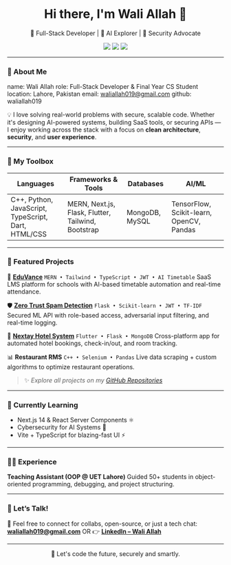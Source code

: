 <h1 align="center">Hi there, I'm Wali Allah 👋</h1>

<p align="center">
  🚀 Full-Stack Developer | 🧠 AI Explorer | 🔐 Security Advocate  
</p>

<p align="center">
  <a href="mailto:waliallah019@gmail.com"><img src="https://img.shields.io/badge/Email-D14836?style=flat-square&logo=gmail&logoColor=white"/></a>
  <a href="https://www.linkedin.com/in/wali-allah-03142725b"><img src="https://img.shields.io/badge/LinkedIn-0077B5?style=flat-square&logo=linkedin&logoColor=white"/></a>
  <a href="https://github.com/waliallah019"><img src="https://img.shields.io/badge/GitHub-100000?style=flat-square&logo=github&logoColor=white"/></a>
</p>

---

### 🌟 About Me

name: Wali Allah
role: Full-Stack Developer & Final Year CS Student
location: Lahore, Pakistan
email: waliallah019@gmail.com
github: waliallah019


💡 I love solving real-world problems with secure, scalable code. Whether it's designing AI-powered systems, building SaaS tools, or securing APIs — I enjoy working across the stack with a focus on **clean architecture**, **security**, and **user experience**.

---

### 🔨 My Toolbox

| Languages                                           | Frameworks & Tools                                 | Databases      | AI/ML                                    |
| --------------------------------------------------- | -------------------------------------------------- | -------------- | ---------------------------------------- |
| C++, Python, JavaScript, TypeScript, Dart, HTML/CSS | MERN, Next.js, Flask, Flutter, Tailwind, Bootstrap | MongoDB, MySQL | TensorFlow, Scikit-learn, OpenCV, Pandas |

---

### 🧠 Featured Projects

📘 **[EduVance](https://github.com/waliallah019/eduvance)**
`MERN • Tailwind • TypeScript • JWT • AI Timetable`
SaaS LMS platform for schools with AI-based timetable automation and real-time attendance.

🛡️ **[Zero Trust Spam Detection](https://github.com/waliallah019/spam-zero-trust)**
`Flask • Scikit-learn • JWT • TF-IDF`
Secured ML API with role-based access, adversarial input filtering, and real-time logging.

🏨 **[Nextay Hotel System](https://github.com/waliallah019/nextay)**
`Flutter • Flask • MongoDB`
Cross-platform app for automated hotel bookings, check-in/out, and room tracking.

📊 **Restaurant RMS**
`C++ • Selenium • Pandas`
Live data scraping + custom algorithms to optimize restaurant operations.

> ✨ *Explore all projects on my [GitHub Repositories](https://github.com/waliallah019?tab=repositories)*

---

### 🌱 Currently Learning

* Next.js 14 & React Server Components ⚛️
* Cybersecurity for AI Systems 🔐
* Vite + TypeScript for blazing-fast UI ⚡

---

### 👨‍🏫 Experience

**Teaching Assistant (OOP @ UET Lahore)**
Guided 50+ students in object-oriented programming, debugging, and project structuring.

---

### 💬 Let’s Talk!

📩 Feel free to connect for collabs, open-source, or just a tech chat:
**[waliallah019@gmail.com](mailto:waliallah019@gmail.com)**
OR
👉 **[LinkedIn – Wali Allah](https://www.linkedin.com/in/wali-allah-03142725b/)**

---

<p align="center">🧠 Let's code the future, securely and smartly.</p>
